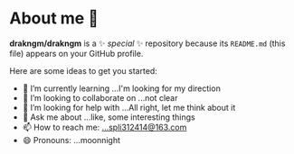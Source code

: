 # About me 👋


**drakngm/drakngm** is a ✨ _special_ ✨ repository because its `README.md` (this file) appears on your GitHub profile.

Here are some ideas to get you started:


- 🌱 I’m currently learning ...I'm looking for my direction
- 👯 I’m looking to collaborate on ...not clear
- 🤔 I’m looking for help with ...All right, let me think about it
- 💬 Ask me about ...like, some interesting things
- 📫 How to reach me: ...spli312414@163.com
- 😄 Pronouns: ...moonnight

  
